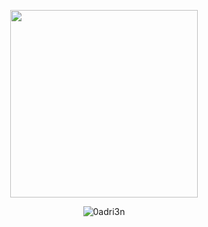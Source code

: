<p align="center">
  <img align="center" height="300" src="https://user-images.githubusercontent.com/62818208/198573012-c9dc777a-b890-4c85-aab5-bd69e6875132.jpg"/></h2>
</p>

<p align="center"> <img src="https://komarev.com/ghpvc/?username=0adri3n&label=Profile%20views&color=0e75b6&style=flat" alt="0adri3n" /> </p>



